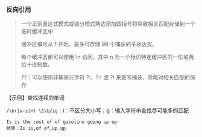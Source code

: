 ### 反向引用

> 一个正则表达式模式或部分模式两边添加圆括号将导致相关匹配存储到一个临时缓冲区中
>
> 缓冲区编号从 1 开始，最多可存储 99 个捕获的子表达式。
>
> 每个缓冲区都可以使用 \n 访问，其中 n 为一个标识特定缓冲区的一位或两位十进制数。
>
> ??：可以使用非捕获元字符 ?:、?= 或 ?! 来重写捕获，忽略对相关匹配的保存

【示例】查找连续的单词

`/\b([a-z]+) \1\b/ig`：i：不区分大小写；g：输入字符串查找尽可能多的匹配

```
Is is the cost of of gasoline going up up
结果：Is is,of of,up up 
```

